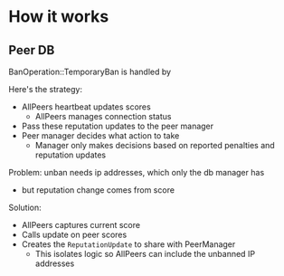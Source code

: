# How it works

## Peer DB

BanOperation::TemporaryBan is handled by

Here's the strategy:

- AllPeers heartbeat updates scores
  - AllPeers manages connection status
- Pass these reputation updates to the peer manager
- Peer manager decides what action to take
  - Manager only makes decisions based on reported penalties and reputation updates

Problem: unban needs ip addresses, which only the db manager has

- but reputation change comes from score

Solution:

- AllPeers captures current score
- Calls update on peer scores
- Creates the `ReputationUpdate` to share with PeerManager
  - This isolates logic so AllPeers can include the unbanned IP addresses
